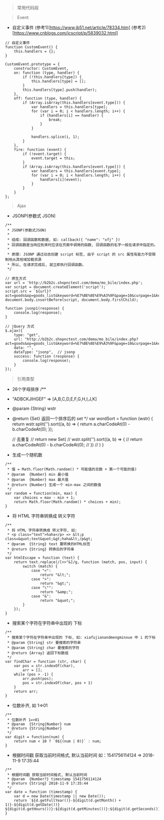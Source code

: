 > 常用代码段

> Event

* 自定义事件 
(参考1)[https://www.jb51.net/article/78334.htm]
(参考2)[https://www.cnblogs.com/jcscript/p/5839032.html]
```
// 自定义事件
function CustomEvent() {
    this.handlers = {};
}

CustomEvent.prototype = {
    constructor: CustomEvent,
    on: function (type, handler) {
        if (!this.handlers[type]) {
            this.handlers[type] = [];
        }
        this.handlers[type].push(handler);
    },
    off: function (type, handler) {
        if (Array.isArray(this.handlers[event.type])) {
            var handlers = this.handlers[type];
            for (var i = 0; i < handlers.length; i++) {
                if (handlers[i] == handler) {
                    break;
                }
            }

            handlers.splice(i, 1);
        }
    },
    fire: function (event) {
        if (!event.target) {
            event.target = this;
        }
        if (Array.isArray(this.handlers[event.type])) {
            var handlers = this.handlers[event.type];
            for (var i = 0; i < handlers.length; i++) {
                handlers[i](event);
            }
        }
    }
};
```

> Ajax

* JSONP(参数式 JSON)
```
/**
 * JSONP(参数式JSON)
 * 
 * 组成: 回调函数和数据, 如: callback({ "name": "xfj" })
 * 回调函数是当响应到来时应该在页面中调用的函数, 回调函数的名字一般在请求中指定的。
 * 
 * 原理: JSONP 通过动态创建 script 标签, 由于 script 的 src 属性有能力不受限制地从其他域加载资源
 * 所以, 在请求完成后, 就立即执行回调函数。
 */

// 原生方式
var url = 'http://b2b2c.shopnctest.com/dema/mo_bile/index.php';
var script = document.createElement('script');
script.src = `${url}?act=goods&op=goods_list&keyword=%E7%BE%8E%E9%A3%9F&page=10&curpage=1&keyword=%E7%BE%8E%E9%A3%9F&_=1541912868853&callback=jsonp1`;
document.body.insertBefore(script, document.body.firstChild);

function jsonp1(response) {
    console.log(response);
}

// jQuery 方式
$.ajax({
    type: "get",
    url: "http://b2b2c.shopnctest.com/dema/mo_bile/index.php?act=goods&op=goods_list&keyword=%E7%BE%8E%E9%A3%9F&page=10&curpage=1&keyword=%E7%BE%8E%E9%A3%9F&_=1541912868853&callback=jsonp1",
    data: "",
    dataType: "jsonp",  // jsonp
    success: function (response) {
        console.log(response);
    }
});
```

> 引用类型
* 26个字母排序
/**
 * "ADBCKJIHGEF" => [A,B,C,D,E,F,G,H,I,J,K]
 * @param  {String} wstr 
 * @return {Set} 返回一个排序后的 set
 */
var wordSort = function (wstr) {
    return wstr.split('').sort((a, b) => {
        return a.charCodeAt(0) - b.charCodeAt(0);
    });

    // 去重复
    // return new Set(
    //     wstr.split('').sort((a, b) => {
    //         return a.charCodeAt(0) - b.charCodeAt(0);
    //     })
    // )
}

* 生成一个随机数
```
/**
 * 值 = Math.floor(Math.random() * 可能值的总数 + 第一个可能的值)
 * @param  {Number} min 最小值
 * @param  {Number} max 最大值
 * @return {Number} 生成一个 min-max 之间的数值
 */
var random = function(min, max) {
    var choices = max - min + 1;
    return Math.floor(Math.random() * choices + min);
}
```

* 将 HTML 字符串转换成 转义字符
```
/**
 * 将 HTML 字符串转换成 转义字符, 如: 
 * <p class="text">haha</p> => &lt;p class=&quot;text&quot;&gt;haha&lt;/p&gt;
 * @param  {String} text 要转换的HTML标签
 * @return {String} 转换后的字符串
 */
var htmlEscape = function (text) {
    return text.replace(/[<>"&]/g, function (match, pos, input) {
        switch (match) {
            case "<":
                return "&lt;";
            case ">":
                return "&gt;";
            case "\"":
                return "&amp;";
            case "&":
                return "&quot;";
        }
    });
}
```

* 搜索某个字符在字符串中出现的 下标
```
/**
 * 搜索某个字符在字符串中出现的 下标, 如: xiafujianandmengminxue 中 i 的下标
 * @param {String} str 要搜索的字符串
 * @param {String} char 要搜索的字符
 * @return {Array} 返回下标数组
 */
var findChar = function (str, char) {
    var pos = str.indexOf(char),
        arr = [];
    while (pos > -1) {
        arr.push(pos);
        pos = str.indexOf(char, pos + 1)
    }
    return arr;
}
```

* 位数补齐, 如 1=>01

```
/**
 * 位数补齐 1=>01
 * @param  {String|Number} num 
 * @return {String|Number}
 */
var digit = function(num) {
    return num < 10 ? `0${(num | 0)}` : num;
}
```

* 根据时间戳 获取当前时间格式, 默认当前时间 如：1541756114124 => 2018-11-9 17:35:44

```
/**
 * 根据时间戳 获取当前时间格式, 默认当前时间
 * @param  {Number?} timestamp 1541756114124
 * @return {String} 2018-11-9 17:35:44
 */
var date = function (timestamp) {
    var d = new Date(timestamp || new Date());
    return `${d.getFullYear()}-${digit(d.getMonth() + 1)}-${digit(d.getDate())} ${digit(d.getHours())}:${digit(d.getMinutes())}:${digit(d.getSeconds())}`;
}  

```

